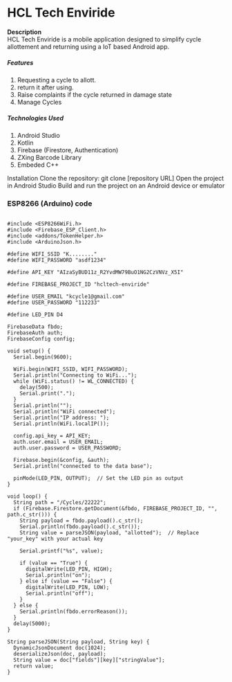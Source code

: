 <h1>HCL Tech Enviride</h2>
<b>Description</b><br/>
HCL Tech Enviride is a mobile application designed to simplify cycle allottement and returning using a IoT based Android app.


<h5>Features</h5>
<ol type = "1">
<li>Requesting a cycle to allott.<br/></li>
<li>return it after using.</li>
<li>Raise complaints if the cycle returned in damage state</li>
<li>Manage Cycles</li>
  
</ol>
 
 
 <h5>Technologies Used</h5>

 <ol>
   <li>Android Studio</li>
   <li>Kotlin</li>
   <li>Firebase (Firestore, Authentication)</li>
   <li>ZXing Barcode Library</li>
   <li>Embeded C++ </li>
 </ol>




Installation
Clone the repository: git clone [repository URL]
Open the project in Android Studio
Build and run the project on an Android device or emulator




<h3>ESP8266 (Arduino) code</h3>

<pre>
<code class="language-cpp">
#include &lt;ESP8266WiFi.h&gt;
#include &lt;Firebase_ESP_Client.h&gt;
#include &lt;addons/TokenHelper.h&gt;
#include &lt;ArduinoJson.h&gt;

#define WIFI_SSID "K........"
#define WIFI_PASSWORD "asdf1234"

#define API_KEY "AIzaSyBUD11z_R2YvdMW79BuO1NG2CzVNVz_X5I"

#define FIREBASE_PROJECT_ID "hcltech-enviride"

#define USER_EMAIL "kcycle1@gmail.com"
#define USER_PASSWORD "112233"

#define LED_PIN D4

FirebaseData fbdo;
FirebaseAuth auth;
FirebaseConfig config;

void setup() {
  Serial.begin(9600);

  WiFi.begin(WIFI_SSID, WIFI_PASSWORD);
  Serial.println("Connecting to WiFi...");
  while (WiFi.status() != WL_CONNECTED) {
    delay(500);
    Serial.print(".");
  }
  Serial.println("");
  Serial.println("WiFi connected");
  Serial.println("IP address: ");
  Serial.println(WiFi.localIP());

  config.api_key = API_KEY;
  auth.user.email = USER_EMAIL;
  auth.user.password = USER_PASSWORD;

  Firebase.begin(&config, &auth);
  Serial.println("connected to the data base");

  pinMode(LED_PIN, OUTPUT);  // Set the LED pin as output
}

void loop() {
  String path = "/Cycles/22222";
  if (Firebase.Firestore.getDocument(&fbdo, FIREBASE_PROJECT_ID, "", path.c_str())) {
    String payload = fbdo.payload().c_str();
    Serial.println(fbdo.payload().c_str());
    String value = parseJSON(payload, "allotted");  // Replace "your_key" with your actual key

    Serial.printf("%s", value);

    if (value == "True") {
      digitalWrite(LED_PIN, HIGH);
      Serial.println("on");
    } else if (value == "False") {
      digitalWrite(LED_PIN, LOW);
      Serial.println("off");
    }
  } else {
    Serial.println(fbdo.errorReason());
  }
  delay(5000);
}

String parseJSON(String payload, String key) {
  DynamicJsonDocument doc(1024);
  deserializeJson(doc, payload);
  String value = doc["fields"][key]["stringValue"];
  return value;
}
</code>
</pre>

